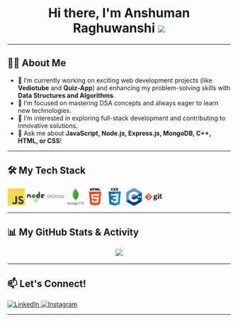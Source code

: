 <p align="center">
  </p>

<h1 align="center">
  Hi there, I'm Anshuman Raghuwanshi 
  <img src="https://media.giphy.com/media/hvRJCLFzcasrR4ia7z/giphy.gif" width="30px"/>
</h1>



---

## 👨‍💻 About Me

* 🔭 I’m currently working on exciting web development projects (like **Vediotube** and **Quiz-App**) and enhancing my problem-solving skills with **Data Structures and Algorithms**.
* 🌱 I’m focused on mastering DSA concepts and always eager to learn new technologies.
* 👀 I’m interested in exploring full-stack development and contributing to innovative solutions.
* 💬 Ask me about **JavaScript, Node.js, Express.js, MongoDB, C++, HTML, or CSS**!

---

## 🛠️ My Tech Stack

<p align="left">
  <a href="https://developer.mozilla.org/en-US/docs/Web/JavaScript" target="_blank" rel="noreferrer"><img src="https://raw.githubusercontent.com/devicons/devicon/master/icons/javascript/javascript-original.svg" alt="javascript" width="40" height="40" valign="middle"/></a>
  <a href="https://nodejs.org" target="_blank" rel="noreferrer"><img src="https://raw.githubusercontent.com/devicons/devicon/master/icons/nodejs/nodejs-original-wordmark.svg" alt="nodejs" width="40" height="40" valign="middle"/></a>
  <a href="https://expressjs.com" target="_blank" rel="noreferrer"><img src="https://raw.githubusercontent.com/devicons/devicon/master/icons/express/express-original-wordmark.svg" alt="express" width="40" height="40" style="background-color:white; border-radius:10px; padding:1px" valign="middle"/></a>
  <a href="https://www.mongodb.com/" target="_blank" rel="noreferrer"><img src="https://raw.githubusercontent.com/devicons/devicon/master/icons/mongodb/mongodb-original-wordmark.svg" alt="mongodb" width="40" height="40" valign="middle"/></a>
  <a href="https://developer.mozilla.org/en-US/docs/Web/HTML" target="_blank" rel="noreferrer"><img src="https://raw.githubusercontent.com/devicons/devicon/master/icons/html5/html5-original-wordmark.svg" alt="html5" width="40" height="40" valign="middle"/></a>
  <a href="https://developer.mozilla.org/en-US/docs/Web/CSS" target="_blank" rel="noreferrer"><img src="https://raw.githubusercontent.com/devicons/devicon/master/icons/css3/css3-original-wordmark.svg" alt="css3" width="40" height="40" valign="middle"/></a>
  <a href="https://www.cplusplus.com/" target="_blank" rel="noreferrer"><img src="https://raw.githubusercontent.com/devicons/devicon/master/icons/cplusplus/cplusplus-original.svg" alt="cplusplus" width="40" height="40" valign="middle"/></a>
  <a href="https://git-scm.com/" target="_blank" rel="noreferrer"><img src="https://raw.githubusercontent.com/devicons/devicon/master/icons/git/git-original-wordmark.svg" alt="git" width="40" height="40" valign="middle"/></a>
  </p>

---

## 📊 My GitHub Stats & Activity

<p align="center">
  <img height="180em" src="https://github-readme-stats.vercel.app/api/top-langs/?username=anshuman-raghu&layout=compact&langs_count=8&theme=tokyonight&hide_border=true"/>
</p>

---

## 📫 Let's Connect!

<p align="left">
  <a href="https://www.linkedin.com/in/anshuman-raghu" target="_blank">
    <img alt="LinkedIn" src="https://img.shields.io/badge/LinkedIn-Anshuman%20Raghuwanshi-0077B5?style=for-the-badge&logo=linkedin&logoColor=white">
  </a>
  <a href="https://www.instagram.com/anshuman.raghu/" target="_blank">
    <img alt="Instagram" src="https://img.shields.io/badge/Instagram-anshuman.raghu-E4405F?style=for-the-badge&logo=instagram&logoColor=white">
  </a>
  </p>

---
<!---
anshuman-raghu/anshuman-raghu is a ✨ special ✨ repository because its `README.md` (this file) appears on your GitHub profile.
You can click the Preview link to take a look at your changes.
--->
